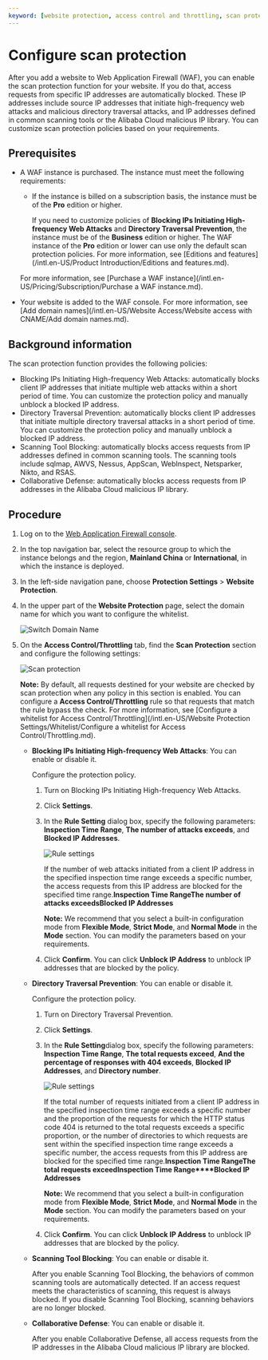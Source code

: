 ```yaml
---
keyword: [website protection, access control and throttling, scan protection, high-frequency web attack blocking, directory traversal, scanning tool, collaborative defense]
---
```


# Configure scan protection

After you add a website to Web Application Firewall \(WAF\), you can enable the scan protection function for your website. If you do that, access requests from specific IP addresses are automatically blocked. These IP addresses include source IP addresses that initiate high-frequency web attacks and malicious directory traversal attacks, and IP addresses defined in common scanning tools or the Alibaba Cloud malicious IP library. You can customize scan protection policies based on your requirements.

## Prerequisites

-   A WAF instance is purchased. The instance must meet the following requirements:

    -   If the instance is billed on a subscription basis, the instance must be of the **Pro** edition or higher.

        If you need to customize policies of **Blocking IPs Initiating High-frequency Web Attacks** and **Directory Traversal Prevention**, the instance must be of the **Business** edition or higher. The WAF instance of the **Pro** edition or lower can use only the default scan protection policies. For more information, see [Editions and features](/intl.en-US/Product Introduction/Editions and features.md).

    For more information, see [Purchase a WAF instance](/intl.en-US/Pricing/Subscription/Purchase a WAF instance.md).

-   Your website is added to the WAF console. For more information, see [Add domain names](/intl.en-US/Website Access/Website access with CNAME/Add domain names.md).

## Background information

The scan protection function provides the following policies:

-   Blocking IPs Initiating High-frequency Web Attacks: automatically blocks client IP addresses that initiate multiple web attacks within a short period of time. You can customize the protection policy and manually unblock a blocked IP address.
-   Directory Traversal Prevention: automatically blocks client IP addresses that initiate multiple directory traversal attacks in a short period of time. You can customize the protection policy and manually unblock a blocked IP address.
-   Scanning Tool Blocking: automatically blocks access requests from IP addresses defined in common scanning tools. The scanning tools include sqlmap, AWVS, Nessus, AppScan, WebInspect, Netsparker, Nikto, and RSAS.
-   Collaborative Defense: automatically blocks access requests from IP addresses in the Alibaba Cloud malicious IP library.

## Procedure

1.  Log on to the [Web Application Firewall console](https://yundun.console.aliyun.com/?p=waf).

2.  In the top navigation bar, select the resource group to which the instance belongs and the region, **Mainland China** or **International**, in which the instance is deployed.

3.  In the left-side navigation pane, choose **Protection Settings** \> **Website Protection**.

4.  In the upper part of the **Website Protection** page, select the domain name for which you want to configure the whitelist.

    ![Switch Domain Name](https://static-aliyun-doc.oss-cn-hangzhou.aliyuncs.com/assets/img/en-US/8038549951/p77231.png)

5.  On the **Access Control/Throttling** tab, find the **Scan Protection** section and configure the following settings:

    ![Scan protection](https://static-aliyun-doc.oss-cn-hangzhou.aliyuncs.com/assets/img/en-US/9628549951/p74001.png)

    **Note:** By default, all requests destined for your website are checked by scan protection when any policy in this section is enabled. You can configure a **Access Control/Throttling** rule so that requests that match the rule bypass the check. For more information, see [Configure a whitelist for Access Control/Throttling](/intl.en-US/Website Protection Settings/Whitelist/Configure a whitelist for Access Control/Throttling.md).

    -   **Blocking IPs Initiating High-frequency Web Attacks**: You can enable or disable it.

        Configure the protection policy.

        1.  Turn on Blocking IPs Initiating High-frequency Web Attacks.
        2.  Click **Settings**.
        3.  In the **Rule Setting** dialog box, specify the following parameters: **Inspection Time Range**, **The number of attacks exceeds**, and **Blocked IP Addresses**.

            ![Rule settings](https://static-aliyun-doc.oss-cn-hangzhou.aliyuncs.com/assets/img/en-US/0628549951/p73999.png)

            If the number of web attacks initiated from a client IP address in the specified inspection time range exceeds a specific number, the access requests from this IP address are blocked for the specified time range.**Inspection Time Range****The number of attacks exceeds****Blocked IP Addresses**

            **Note:** We recommend that you select a built-in configuration mode from **Flexible Mode**, **Strict Mode**, and **Normal Mode** in the **Mode** section. You can modify the parameters based on your requirements.

        4.  Click **Confirm**.
        You can click **Unblock IP Address** to unblock IP addresses that are blocked by the policy.

    -   **Directory Traversal Prevention**: You can enable or disable it.

        Configure the protection policy.

        1.  Turn on Directory Traversal Prevention.
        2.  Click **Settings**.
        3.  In the **Rule Setting**dialog box, specify the following parameters: **Inspection Time Range**, **The total requests exceed**, **And the percentage of responses with 404 exceeds**, **Blocked IP Addresses**, and **Directory number**.

            ![Rule settings](https://static-aliyun-doc.oss-cn-hangzhou.aliyuncs.com/assets/img/en-US/0628549951/p74004.png)

            If the total number of requests initiated from a client IP address in the specified inspection time range exceeds a specific number and the proportion of the requests for which the HTTP status code 404 is returned to the total requests exceeds a specific proportion, or the number of directories to which requests are sent within the specified inspection time range exceeds a specific number, the access requests from this IP address are blocked for the specified time range.**Inspection Time Range****The total requests exceed****Inspection Time Range****Blocked IP Addresses**

            **Note:** We recommend that you select a built-in configuration mode from **Flexible Mode**, **Strict Mode**, and **Normal Mode** in the **Mode** section. You can modify the parameters based on your requirements.

        4.  Click **Confirm**.
        You can click **Unblock IP Address** to unblock IP addresses that are blocked by the policy.

    -   **Scanning Tool Blocking**: You can enable or disable it.

        After you enable Scanning Tool Blocking, the behaviors of common scanning tools are automatically detected. If an access request meets the characteristics of scanning, this request is always blocked. If you disable Scanning Tool Blocking, scanning behaviors are no longer blocked.

    -   **Collaborative Defense**: You can enable or disable it.

        After you enable Collaborative Defense, all access requests from the IP addresses in the Alibaba Cloud malicious IP library are blocked.


